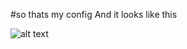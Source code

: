 #so thats my config
And it looks like this

![alt text](https://github.com/carloscdante/dotfiles/blob/main/img.png)
